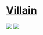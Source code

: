 # [Villain](https://github.com/btzr-io/Villain)

![](https://img.shields.io/github/license/btzr-io/Villain?style=flat-square) ![](https://img.shields.io/github/last-commit/scillidan/Villain/main?label=last%20commit%20(fork)&style=flat-square)